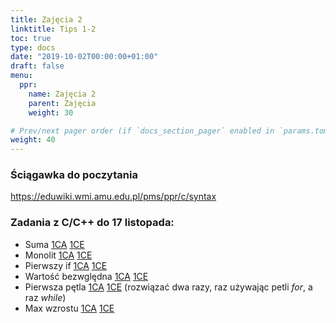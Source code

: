 ```yaml
---
title: Zajęcia 2
linktitle: Tips 1-2
toc: true
type: docs
date: "2019-10-02T00:00:00+01:00"
draft: false
menu:
  ppr:
    name: Zajęcia 2
    parent: Zajęcia
    weight: 30

# Prev/next pager order (if `docs_section_pager` enabled in `params.toml`)
weight: 40
---
```


### Ściągawka do poczytania
https://eduwiki.wmi.amu.edu.pl/pms/ppr/c/syntax

### Zadania z C/C++ do 17 listopada:
* Suma [1CA](https://adjule.pl/groups/ppr1ca2019/problems/001) [1CE](https://adjule.pl/groups/ppr1ce2019/problems/001)
* Monolit [1CA](https://adjule.pl/groups/ppr1ca2019/problems/ppr2) [1CE](https://adjule.pl/groups/ppr1ce2019/problems/ppr2)
* Pierwszy if [1CA](https://adjule.pl/groups/ppr1ca2019/problems/if01) [1CE](https://adjule.pl/groups/ppr1ce2019/problems/if01)
* Wartość bezwględna [1CA](https://adjule.pl/groups/ppr1ca2019/problems/002) [1CE](https://adjule.pl/groups/ppr1ce2019/problems/002)
* Pierwsza pętla [1CA](https://adjule.pl/groups/ppr1ca2019/problems/ifpetla) [1CE](https://adjule.pl/groups/ppr1ce2019/problems/ifpetla) (rozwiązać dwa razy, raz używając petli *for*, a raz *while*)
* Max wzrostu [1CA](https://adjule.pl/groups/ppr1ca2019/problems/apr_wyk2-1) [1CE](https://adjule.pl/groups/ppr1ce2019/problems/apr_wyk2-1)
